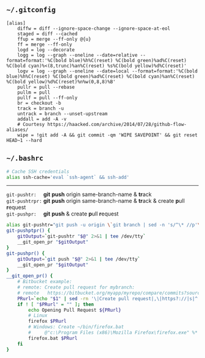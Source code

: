 ## `~/.gitconfig`
```
[alias]
	diffw = diff --ignore-space-change --ignore-space-at-eol
	staged = diff --cached
	ffup = merge --ff-only @{u}
	ff = merge --ff-only
	logd = log --decorate
	logg = log --graph --oneline --date=relative --format=format:'%C(bold blue)%h%C(reset) %C(bold green)%ad%C(reset) %C(bold cyan)%<(8,trunc)%an%C(reset) %s%C(bold yellow)%d%C(reset)'
	logv = log --graph --oneline --date=local --format=format:'%C(bold blue)%h%C(reset) %C(bold green)%ad%C(reset) %C(bold cyan)%an%C(reset) %C(bold yellow)%d%C(reset)%n%w(0,8,8)%B'
	pullr = pull --rebase
	pullm = pull
	pullf = pull --ff-only
	br = checkout -b
	track = branch -u
	untrack = branch --unset-upstream
	addall = add -A -v
	# Courtesy https://haacked.com/archive/2014/07/28/github-flow-aliases/
	wipe = !git add -A && git commit -qm 'WIPE SAVEPOINT' && git reset HEAD~1 --hard
```

## `~/.bashrc`
```bash
# Cache SSH credentials
alias ssh-cache='eval `ssh-agent` && ssh-add'
```
---
`git-pushtr:  ` **git** **push** origin same-branch-name & **tr**ack \
`git-pushtrpr:` **git** **push** origin same-branch-name & **tr**ack & create **p**ull **r**equest \
`git-pushpr:  ` **git** **push** & create **p**ull **r**equest
```bash
alias git-pushtr="git push -u origin \`git branch | sed -n 's/^\* //p'\`"
git-pushptpr() {
	gitOutput=`git-pushtr "$@" 2>&1 | tee /dev/tty`
	__git_open_pr "$gitOutput"
}
git-pushpr() {
	gitOutput=`git push "$@" 2>&1 | tee /dev/tty`
	__git_open_pr "$gitOutput"
}
__git_open_pr() {
    # Bitbucket example:
    # remote: Create pull request for mybranch:
    # remote   https://bitbucket.org/myapp/myrepo/compare/commits?sourceBranch=refs/heads/mybranch
	PRurl=`echo "$1" | sed -rn '\|Create pull request|,\|https?://|s|^.*remote: *(https?://)|\1|p'`
	if ! [ "$PRurl" = "" ]; then
        echo Opening Pull Request ${PRurl}
        # Linux
		firefox $PRurl
        # Windows: Create ~/bin/firefox.bat
        #     @"c:\Program Files (x86)\Mozilla Firefox\firefox.exe" %*
        firefox.bat $PRurl
	fi
}

```
